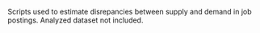 Scripts used to estimate disrepancies between supply and demand in job postings. Analyzed dataset not included.
